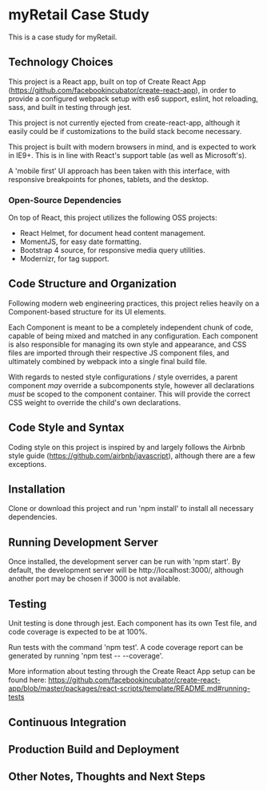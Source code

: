 # myRetail Case Study

This is a case study for myRetail.


## Technology Choices

This project is a React app, built on top of Create React App (https://github.com/facebookincubator/create-react-app), in order to provide a configured webpack setup with es6 support, eslint, hot reloading, sass, and built in testing through jest.

This project is not currently ejected from create-react-app, although it easily could be if customizations to the build stack become necessary.

This project is built with modern browsers in mind, and is expected to work in IE9+. This is in line with React's support table (as well as Microsoft's).

A 'mobile first' UI approach has been taken with this interface, with responsive breakpoints for phones, tablets, and the desktop.


### Open-Source Dependencies

On top of React, this project utilizes the following OSS projects:
 * React Helmet, for document head content management.
 * MomentJS, for easy date formatting.
 * Bootstrap 4 source, for responsive media query utilities.
 * Modernizr, for <picture> tag support.


## Code Structure and Organization

Following modern web engineering practices, this project relies heavily on a Component-based structure for its UI elements. 

Each Component is meant to be a completely independent chunk of code, capable of being mixed and matched in any configuration. Each component is also responsible for managing its own style and appearance, and CSS files are imported through their respective JS component files, and ultimately combined by webpack into a single final build file.

With regards to nested style configurations / style overrides, a parent component *may* override a subcomponents style, however all declarations *must* be scoped to the component container. This will provide the correct CSS weight to override the child's own declarations.


## Code Style and Syntax

Coding style on this project is inspired by and largely follows the Airbnb style guide (https://github.com/airbnb/javascript), although there are a few exceptions.


## Installation

Clone or download this project and run 'npm install' to install all necessary dependencies.


## Running Development Server

Once installed, the development server can be run with 'npm start'. By default, the development server will be http://localhost:3000/, although another port may be chosen if 3000 is not available.


## Testing

Unit testing is done through jest. Each component has its own Test file, and code coverage is expected to be at 100%.

Run tests with the command 'npm test'. A code coverage report can be generated by running 'npm test -- --coverage'.

More information about testing through the Create React App setup can be found here: https://github.com/facebookincubator/create-react-app/blob/master/packages/react-scripts/template/README.md#running-tests


## Continuous Integration


## Production Build and Deployment


## Other Notes, Thoughts and Next Steps
